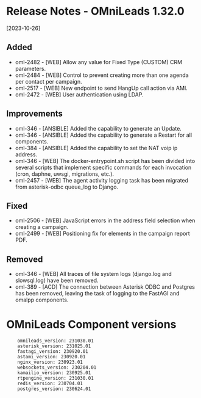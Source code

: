 # Release Notes - OMniLeads 1.32.0
[2023-10-26]

## Added

* oml-2482 - [WEB] Allow any value for Fixed Type (CUSTOM) CRM parameters.
* oml-2484 - [WEB] Control to prevent creating more than one agenda per contact per campaign.
* oml-2517 - [WEB] New endpoint to send HangUp call action via AMI.
* oml-2472 - [WEB] User authentication using LDAP.

## Improvements

* oml-346 - [ANSIBLE] Added the capability to generate an Update.
* oml-346 - [ANSIBLE] Added the capability to generate a Restart for all components.
* oml-384 - [ANSIBLE] Added the capability to set the NAT voip ip address.
* oml-346 - [WEB] The docker-entrypoint.sh script has been divided into several scripts that implement specific commands for each invocation (cron, daphne, uwsgi, migrations, etc.).
* oml-2457 - [WEB] The agent activity logging task has been migrated from asterisk-odbc queue_log to Django.

## Fixed

* oml-2506 - [WEB] JavaScript errors in the address field selection when creating a campaign.
* oml-2499 - [WEB] Positioning fix for elements in the campaign report PDF.

## Removed

* oml-346 - [WEB] All traces of file system logs (django.log and slowsql.log) have been removed.
* oml-389 - [ACD] The connection between Asterisk ODBC and Postgres has been removed, leaving the task of logging to the FastAGI and omalpp components.

# OMniLeads Component versions

```
    omnileads_version: 231030.01
    asterisk_version: 231025.01
    fastagi_version: 230920.01
    astami_version: 230920.01
    nginx_version: 230923.01
    websockets_version: 230204.01
    kamailio_version: 230925.01
    rtpengine_version: 231030.01
    redis_version: 230704.01
    postgres_version: 230624.01
```
